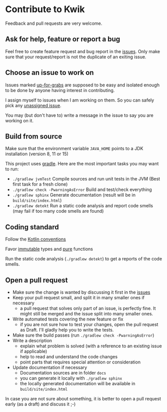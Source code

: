 # Contribute to Kwik

Feedback and pull requests are very welcome.

## Ask for help, feature or report a bug

Feel free to create feature request and bug report in the [issues](https://github.com/jcornaz/kwik/issues).
Only make sure that your request/report is not the duplicate of an exiting issue.

## Choose an issue to work on

Issues marked [up-for-grabs](https://github.com/jcornaz/kwik/issues?q=is%3Aissue+is%3Aopen+label%3A%22up+for+grabs%22)
are supposed to be easy and isolated enough to be done by anyone having interest in contributing.

I assign myself to issues when I am working on them. So you can safely pick any
[unassigned issue](https://github.com/jcornaz/kwik/issues?utf8=%E2%9C%93&q=is%3Aissue+is%3Aopen+no%3Aassignee+).

You may (but don't have to) write a message in the issue to say you are working on it.


## Build from source

Make sure that the environment variable `JAVA_HOME` points to a JDK installation (version 8, 11 or 15)

This project uses [gradle](https://gradle.org/). Here are the most important tasks you may want to run:

* `./gradlew jvmTest` Compile sources and run unit tests in the JVM (Best first task for a fresh clone)
* `./gradlew check -PwarningAsError` Build and test/check everything
* `./gradlew sphinx` Generate documentation (result will be in `build/site/index.html`)
* `./gradlew detekt` Run a static code analysis and report code smells (may fail if too many code smells are found)

## Coding standard

Follow the [Kotlin conventions](https://kotlinlang.org/docs/reference/coding-conventions.html)

Favor [immutable](https://en.wikipedia.org/wiki/Immutable_object) types and
[pure](https://en.wikipedia.org/wiki/Pure_function) functions

Run the static code analysis (`./gradlew detekt`) to get a reports of the code smells.


## Open a pull request

* Make sure the change is wanted by discussing it first in the [issues](https://github.com/jcornaz/kwik/issues)
* Keep your pull request small, and split it in many smaller ones if necessary
  * a pull request that solves only part of an issue, is perfectly fine.
    It might still be merged and the issue split into many smaller ones.
* Write automated tests covering the new feature or fix
  * if you are not sure how to test your changes, open the pull request as Draft.
    I'll gladly help you to write the tests.
* Make sure the build passes (run `./gradlew check -PwarningAsError`)
* Write a description
  * explain what problem is solved (with a reference to an existing issue if applicable)
  * help to read and understand the code changes
  * point parts that requires special attention or consideration
* Update documentation if necessary
  * Documentation sources are in folder `docs`
  * you can generate it locally with `./gradlew sphinx`
  * the locally generated documentation will be available in `build/site/index.html`

In case you are not sure about something, it is better to open a pull request early (as a draft) and discuss it ;-)
